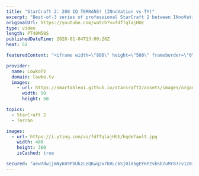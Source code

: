 ```yaml
---
title: "StarCraft 2: 200 IQ TERRANS! (INnoVation vs TY)"
excerpt: "Best-of-3 series of professional StarCraft 2 between INnoVation and TY. Terran versus Terran is one of the most complicated match-ups in the game, and both of these players show us a masterclass in this series of pro matches. While the basics of TvT are pretty straight forward, it's in the details and"
originalUrl: https://youtube.com/watch?v=fdfTqlajHGE
type: video
length: PT40M50S
publishedDateTime: 2020-01-04T13:00:26Z
heat: 52

featuredContent: "<iframe width=\"800\" height=\"500\" frameborder=\"0\" src=\"https://www.youtube.com/embed/fdfTqlajHGE\" allow=\"accelerometer; autoplay; encrypted-media; gyroscope; picture-in-picture\" allowfullscreen></iframe>"

provider:
  name: LowkoTV
  domain: lowko.tv
  images:
    - url: https://smartableai.github.io/starcraft2/assets/images/organizations/lowko.tv-50x50.jpg
      width: 50
      height: 50

topics:
  - StarCraft 2
  - Terran

images:
  - url: https://i.ytimg.com/vi/fdfTqlajHGE/hqdefault.jpg
    width: 480
    height: 360
    isCached: true

secured: "aew7dw1jmNy689PbUkzLeQKwq2x7kRLckSj0iX5gEF6PZvbSbZuMr87cv120JWD5SKMQdmT+GhxbtX+84qJ1IndokA/O5hCtgSSjUrX2MZ4ut8BSsoePcNy4wbjemHcqeeL7X+TTj7JXq4ZDssiWXfJAvCgmaaerPPVx+Xna6WZ5/7rx/J0lPHmabiDFx/3phiyxNJS6bhf2Tv4u7esipSYYpPIK5nhBwLFOWZsiWX6UmY4MsLQbUvxOMUuAh22I3xxQqpEQsnlNjkeXEvRpA/zyx78bLOJvaP93okgtrRKRW1CiTXO+hG3Yxh+Nv3hRIHi3sQcmpwGS4TXXrFE5FbbY4eahdzrCSWgw71Ue6KcZ+2va+tG/2sEetlMBradOMXrGIqwtKpEDR3ghxmjzfiFJQpD2gBodgN9WbEbGEZ3T0uKIKqtO7dKME5lTlpOj;UtxzcdLJu3UC2/KxHnws+A=="
---
```


